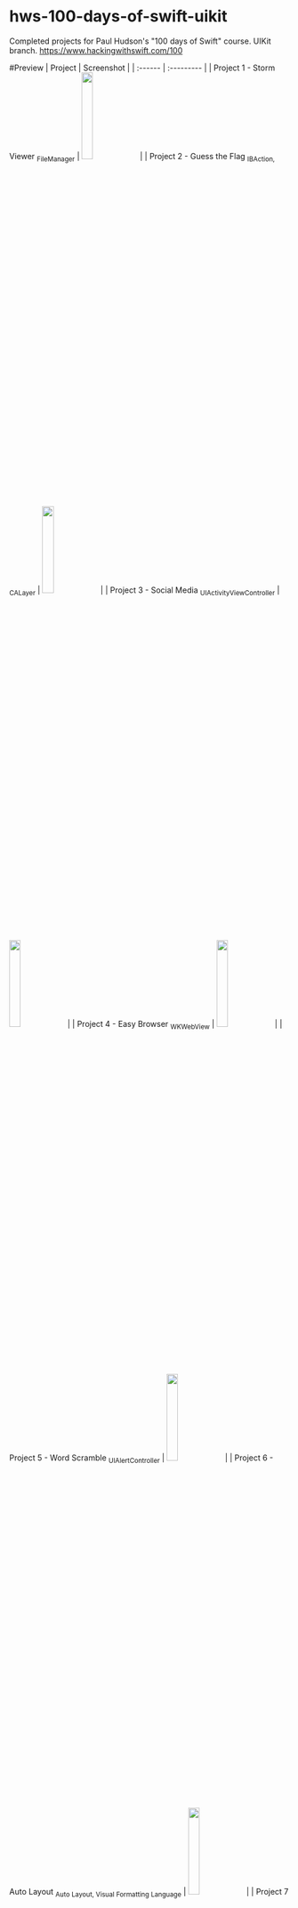 # hws-100-days-of-swift-uikit
Completed projects for Paul Hudson's "100 days of Swift" course. UIKit branch. https://www.hackingwithswift.com/100

#Preview
| Project | Screenshot |
| :------ | :--------- |
| Project 1 - Storm Viewer <sub>FileManager</sub> | <img src="https://raw.githubusercontent.com/haozujz/hws-100-days-of-swift-uikit/master/preview/p1.png" width="20%"/> |
| Project 2 - Guess the Flag <sub>IBAction, CALayer</sub> | <img src="https://raw.githubusercontent.com/haozujz/hws-100-days-of-swift-uikit/master/preview/p2.png" width="20%"/> |
| Project 3 - Social Media <sub>UIActivityViewController</sub> | <img src="https://raw.githubusercontent.com/haozujz/hws-100-days-of-swift-uikit/master/preview/p3.png" width="20%"/> |
| Project 4 - Easy Browser <sub>WKWebView</sub> | <img src="https://raw.githubusercontent.com/haozujz/hws-100-days-of-swift-uikit/master/preview/p4.png" width="20%"/> |
| Project 5 - Word Scramble <sub>UIAlertController</sub> | <img src="https://raw.githubusercontent.com/haozujz/hws-100-days-of-swift-uikit/master/preview/p5.png" width="20%"/> |
| Project 6 - Auto Layout <sub>Auto Layout, Visual Formatting Language</sub> | <img src="https://raw.githubusercontent.com/haozujz/hws-100-days-of-swift-uikit/master/preview/p6.png" width="20%"/> |
| Project 7 - Whitehouse Petitions <sub>Codable</sub> | <img src="https://raw.githubusercontent.com/haozujz/hws-100-days-of-swift-uikit/master/preview/p7.png" width="20%"/> |
| Project 8 - Swift Words <sub>UI</sub> | <img src="https://raw.githubusercontent.com/haozujz/hws-100-days-of-swift-uikit/master/preview/p8.png" width="20%"/> |
| Project 9 - Grand Central Dispatch <sub>Grand Central Dispatch, PerformSelector</sub> | <img src="https://raw.githubusercontent.com/haozujz/hws-100-days-of-swift-uikit/master/preview/p9.png" width="20%"/> |
| Project 10 - Names to Faces <sub>UIImagePickerController, NSObject</sub> | <img src="https://raw.githubusercontent.com/haozujz/hws-100-days-of-swift-uikit/master/preview/p10.png" width="20%"/> |
| Project 11 - Pachinko <sub>SpriteKit, Physics engine, SKAction, SKMEmitterNode</sub> | <img src="https://raw.githubusercontent.com/haozujz/hws-100-days-of-swift-uikit/master/preview/p11.png" width="20%"/> |
| Project 12 - User Defaults <sub>UserDefaults, NSCoding, Codable</sub> | <img src="https://raw.githubusercontent.com/haozujz/hws-100-days-of-swift-uikit/master/preview/p12.png" width="20%"/> |
| Project 13 - Instafilter <sub>CIContext, CIFilter, Persistant data</sub> | <img src="https://raw.githubusercontent.com/haozujz/hws-100-days-of-swift-uikit/master/preview/p13.png" width="20%"/> |
| Project 14 - Whack-a-Penguin <sub>SKCropNode, SKTexture, SKAction</sub> | <img src="https://raw.githubusercontent.com/haozujz/hws-100-days-of-swift-uikit/master/preview/p14.png" width="60%"/> |
| Project 15 - Animation <sub>Animation, CGAffineTransform</sub> | <img src="https://raw.githubusercontent.com/haozujz/hws-100-days-of-swift-uikit/master/preview/p15.png" width="20%"/> |
| Project 16 - Capital Cities <sub>MapKit, MKAnnotation</sub> | <img src="https://raw.githubusercontent.com/haozujz/hws-100-days-of-swift-uikit/master/preview/p16.png" width="20%"/> |
| Project 17 - Space Race <sub>Collision, Timer, Damping</sub> | <img src="https://raw.githubusercontent.com/haozujz/hws-100-days-of-swift-uikit/master/preview/p17.png" width="20%"/> |
| Project 18 - Debugging <sub>Debugging techniques</sub> | No screenshot |
| Project 19 - Javascript Injection <sub>Safari Extensions, NSExtensionItem, NotificationCenter</sub> | <img src="https://raw.githubusercontent.com/haozujz/hws-100-days-of-swift-uikit/master/preview/p19.png" width="20%"/> |
| Project 20 - Fireworks Night<sub>UIKit Dynamics, UIBezierPath</sub> | <img src="https://raw.githubusercontent.com/haozujz/hws-100-days-of-swift-uikit/master/preview/p20.png" width="20%"/> |
| Project 21 - Local Notifications <sub>Notifications, UNUserNotificationCenter, UNNotifcationRequest</sub> | <img src="https://raw.githubusercontent.com/haozujz/hws-100-days-of-swift-uikit/master/preview/p21.png" width="20%"/> |
| Project 22 - Detect-a-Beacon <sub>iBeacon, Core Location</sub> | <img src="https://raw.githubusercontent.com/haozujz/hws-100-days-of-swift-uikit/master/preview/p22.png" width="20%"/> |
| Project 23 - Swifty Ninja <sub>AVAudioPayer, CGPath, UIBezierPath</sub> | <img src="https://raw.githubusercontent.com/haozujz/hws-100-days-of-swift-uikit/master/preview/p23.png" width="20%"/> |
| Project 24 - Swift Strings <sub>NSAttributedString</sub> | No screenshot |
| Project 25 - Selfie Share <sub>Multipeer connectivity, MCSession, MCBrowserViewController</sub> | <img src="https://raw.githubusercontent.com/haozujz/hws-100-days-of-swift-uikit/master/preview/p25.png" width="20%"/> |
| Project 26 - Marble Maze <sub>Accelerometer, CMMotionManager, Bitmasks</sub> | <img src="https://raw.githubusercontent.com/haozujz/hws-100-days-of-swift-uikit/master/preview/p26.png" width="20%"/> |
| Project 27 - Core Graphics <sub>Core Graphics, UIGraphicsImageRenderer, Transforms</sub> | <img src="https://raw.githubusercontent.com/haozujz/hws-100-days-of-swift-uikit/master/preview/p27.png" width="20%"/> |
| Project 28 - Secret Swift <sub>Biometrics authentication, Touch ID, Face ID, iOS Keychain</sub> | <img src="https://raw.githubusercontent.com/haozujz/hws-100-days-of-swift-uikit/master/preview/p28.png" width="20%"/> |
| Project 29 - Exploding Monkeys <sub>SpriteKit+UIKit, Texture atlas</sub> | <img src="https://raw.githubusercontent.com/haozujz/hws-100-days-of-swift-uikit/master/preview/p29.png" width="20%"/> |
| Project 30 - Instruments <sub>Debugging, Performance, Instruments, Time Profiler, Allocations</sub> | <img src="https://raw.githubusercontent.com/haozujz/hws-100-days-of-swift-uikit/master/preview/p30.png" width="20%"/> |
